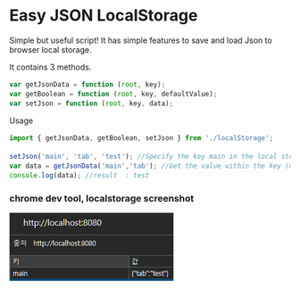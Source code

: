 
# Easy JSON LocalStorage

Simple but useful script!
It has simple features to save and load Json to browser local storage.


It contains 3 methods.
```javascript
var getJsonData = function (root, key);
var getBoolean = function (root, key, defaultValue);
var setJson = function (root, key, data);
```

Usage
```javascript
import { getJsonData, getBoolean, setJson } from './localStorage';

setJson('main', 'tab', 'test'); //Specify the key main in the local storage, and then specify the key tab inside JSON and store the value test.
var data = getJsonData('main','tab'); //Get the value within the key (main) of the local storage, the key tab from JSON.
console.log(data); //result  : test
```

### chrome dev tool, localstorage screenshot
![chrome dev tool, localstorage](https://github.com/OFox213/easy-json-localstorage/blob/main/screenshot1.png?raw=true "Optional Title")
